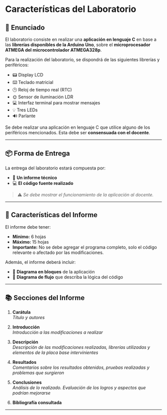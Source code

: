 # Características del Laboratorio

## 🧪 Enunciado

El laboratorio consiste en realizar una **aplicación en lenguaje C** en base a las **librerías disponibles de la Arduino Uno**, sobre el **microprocesador ATMEGA del microcontrolador ATMEGA328p**.

Para la realización del laboratorio, se dispondrá de las siguientes librerías y periféricos:

- 📟 Display LCD  
- ⌨️ Teclado matricial  
- 🕒 Reloj de tiempo real (RTC)  
- 🌞 Sensor de iluminación LDR  
- 💻 Interfaz terminal para mostrar mensajes  
- 💡 Tres LEDs  
- 🔊 Parlante

Se debe realizar una aplicación en lenguaje C que utilice alguno de los periféricos mencionados. Esta debe ser **consensuada con el docente**.

---

## 📦 Forma de Entrega

La entrega del laboratorio estará compuesta por:

- 📝 **Un informe técnico**
- 💻 **El código fuente realizado**

> ⚠️ *Se debe mostrar el funcionamiento de la aplicación al docente.*

---

## 📄 Características del Informe

El informe debe tener:

- **Mínimo:** 6 hojas  
- **Máximo:** 15 hojas  
- **Importante:** No se debe agregar el programa completo, solo el código relevante o afectado por las modificaciones.

Además, el informe deberá incluir:

- 🧩 **Diagrama en bloques** de la aplicación  
- 🔁 **Diagrama de flujo** que describa la lógica del código

---

## 📚 Secciones del Informe

1. **Carátula**  
   _Título y autores_

2. **Introducción**  
   _Introducción a las modificaciones a realizar_

3. **Descripción**  
   _Descripción de las modificaciones realizadas, librerías utilizadas y elementos de la placa base intervinientes_

4. **Resultados**  
   _Comentarios sobre los resultados obtenidos, pruebas realizadas y problemas que surgieron_

5. **Conclusiones**  
   _Análisis de lo realizado. Evaluación de los logros y aspectos que podrían mejorarse_

6. **Bibliografía consultada**

---
